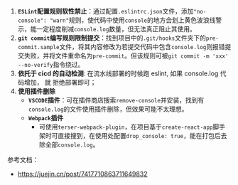 1. **`ESLint`配置规则软性禁止**：通过配置`.eslintrc.json`文件，添加`"no-console": "warn"`规则，使代码中使用`console`的地方会划上黄色波浪线警示，能一定程度削减`console.log`数量，但无法真正阻止其使用。
2. **`git commit`编写规则限制提交**：找到项目中的`.git/hooks`文件夹下的`pre-commit.sample`文件，将其内容修改为若提交代码中包含`console.log`则报错提交失败，并将文件重命名为`pre-commit`。但该规则可被`git commit -m 'xxx' --no-verify`指令绕过。
3. **依托于 cicd 的自动检测**: 在流水线部署的时候跑 eslint, 如果 console.log 代码增加， 就 拒绝部署即可；
4. **使用插件删除**
   - **`VSCODE`插件**：可在插件商店搜索`remove-console`并安装，找到有`console.log`的文件使用插件删除，但效果可能不太理想。
   - **`Webpack`插件**
     - 可使用`terser-webpack-plugin`，在项目基于`create-react-app`脚手架时可直接搜到，在使用处配置`drop_console: true`，能在打包后去除全部`console.log`。

参考文档：

- https://juejin.cn/post/7417710863711649832
